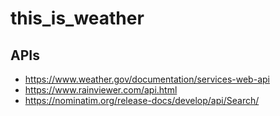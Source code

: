 # this_is_weather

## APIs
  * https://www.weather.gov/documentation/services-web-api
  * https://www.rainviewer.com/api.html
  * https://nominatim.org/release-docs/develop/api/Search/
